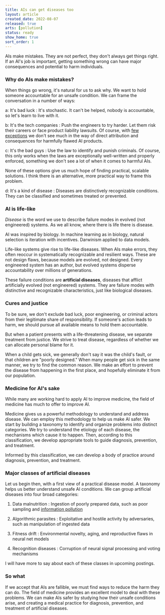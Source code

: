 ```yaml
---
title: AIs can get diseases too
layout: article
created_date: 2022-08-07
released: true
arts: [pollution]
status: ready
show_home: true
sort_order: 1
---
```


AIs make mistakes. They are not perfect, they don't always get things
right.  If an AI's job is important, getting something wrong can have
major consequences and potential to harm individuals.

### Why do AIs make mistakes?

When things go wrong, it's natural for us to ask why. We want to hold
someone accountable for an unsafe condition. We can frame the
conversation in a number of ways:

a: It's bad luck
: It's stochastic. It can't be helped, nobody is accountable, so let's learn to live with it.

b: It's the tech companies
: Push the engineers to try harder. Let them risk their careers or
face product liability lawsuits. Of course, with [few
exceptions](https://www.theguardian.com/news/2018/mar/17/data-war-whistleblower-christopher-wylie-faceook-nix-bannon-trump)
we don't see much in the way of direct attribution and consequences
for harmfully flawed AI products.

c: It's the bad guys
: Use the law to identify and punish criminals. Of course, this only works when the laws
are exceptionally well-written and properly enforced, something we don't see a lot of
when it comes to harmful AIs.

None of these options give us much hope of finding practical, scalable
solutions. I think there is an alternative, more practical way to frame this problem.

d: It's a kind of disease
: Diseases are distinctively recognizable conditions. They can be classified and 
sometimes treated or prevented.

### AI is life-like

*Disease* is the word we use to describe failure modes in evolved (not
engineered) systems.  As we all know, where there is life there is
disease.

AI was inspired by biology. In machine learning as in biology, natural
selection is iteration with incentives. Darwinism applied to data
models. 

<!-- start_excerpt -->
Life-like systems give rise to life-like diseases. When AIs make
errors, they often reoccur in systematically recognizable and
resilient ways. These are not design flaws, because models are
evolved, not designed. Every engineered system has an author, but
evolved systems disperse accountability over millions of generations.
<!-- end_excerpt -->

These failure conditions are **artificial diseases**, diseases that
afflict artificially evolved (not engineered) systems. They are
failure modes with distinctive and recognizable characteristics, just
like biological diseases.

### Cures and justice
To be sure, we don't exclude bad luck, poor engineering, or criminal
actors from their legitimate share of responsibility. If someone's
action leads to harm, we should pursue all available means to hold
them accountable.

But when a patient presents with a life-threatening disease, we
separate treatment from justice. We strive to treat disease,
regardless of whether we can allocate personal blame for it.

When a child gets sick, we generally don't say it was the child's
fault, or that children are "poorly designed."  When many people get
sick in the same manner, we try to find the common reason. We make an
effort to prevent the disease from happening in the first place, and
hopefully eliminate it from our population.

### Medicine for AI's sake

While many are working hard to apply AI to improve medicine, the
field of medicine has much to offer to improve AI.

Medicine gives us a powerful methodology to understand and address
disease. We can employ this methodology to help us make AI safer.  We
start by building a taxonomy to identify and organize problems into
distinct categories. We try to understand the etiology of each
disease, the mechanisms which cause it to happen.  Then, according to
this classification, we develop appropriate tools to guide diagnosis,
prevention, and treatment.

Informed by this classification, we can develop a body of practice
around diagnosis, prevention, and treatment.


### Major classes of artificial diseases

Let us begin then, with a first view of a practical disease model.  A
taxonomy helps us better understand unsafe AI conditions.  We can
group artificial diseases into four broad categories:

1. Data malnutrition
: Ingestion of poorly prepared data, such as poor sampling and [information pollution](pollution)

2. Algorithmic parasites
: Exploitative and hostile activity by adversaries, such as manipulation of ingested data

3. Fitness drift
: Environmental novelty, aging, and reproductive flaws in neural net models

4. Recognition diseases
: Corruption of neural signal processing and voting mechanisms

I will have more to say about each of these classes in upcoming postings.

### So what

If we accept that AIs are fallible, we must find ways to reduce the
harm they can do.  The field of medicine provides an excellent model
to deal with these problems.  We can make AIs safer by studying how
their unsafe conditions arise, and creating a medical practice for
diagnosis, prevention, and treatment of artificial diseases.
